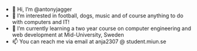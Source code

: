 - 👋 Hi, I’m @antonyjagger
- 👀 I’m interested in football, dogs, music and of course anything to do with computers and IT!
- 🌱 I’m currently learning a two year course on computer engineering and web development at Mid-University, Sweden
- 📫 You can reach me via email at anja2307 @ student.miun.se
